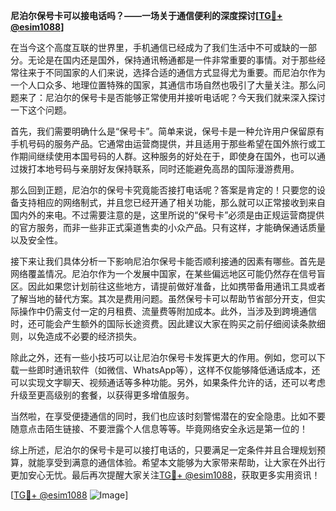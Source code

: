 **尼泊尔保号卡可以接电话吗？——一场关于通信便利的深度探讨[[TG💪+ @esim1088](https://t.me/s/esim1088)]**

在当今这个高度互联的世界里，手机通信已经成为了我们生活中不可或缺的一部分。无论是在国内还是国外，保持通讯畅通都是一件非常重要的事情。对于那些经常往来于不同国家的人们来说，选择合适的通信方式显得尤为重要。而尼泊尔作为一个人口众多、地理位置特殊的国家，其通信市场自然也吸引了大量关注。那么问题来了：尼泊尔的保号卡是否能够正常使用并接听电话呢？今天我们就来深入探讨一下这个问题。

首先，我们需要明确什么是“保号卡”。简单来说，保号卡是一种允许用户保留原有手机号码的服务产品。它通常由运营商提供，并且适用于那些希望在国外旅行或工作期间继续使用本国号码的人群。这种服务的好处在于，即使身在国外，也可以通过拨打本地号码与亲朋好友保持联系，同时还能避免高昂的国际漫游费用。

那么回到正题，尼泊尔的保号卡究竟能否接打电话呢？答案是肯定的！只要您的设备支持相应的网络制式，并且您已经开通了相关功能，那么就可以正常接收到来自国内外的来电。不过需要注意的是，这里所说的“保号卡”必须是由正规运营商提供的官方服务，而非一些非正式渠道售卖的小众产品。只有这样，才能确保通话质量以及安全性。

接下来让我们具体分析一下影响尼泊尔保号卡能否顺利接通的因素有哪些。首先是网络覆盖情况。尼泊尔作为一个发展中国家，在某些偏远地区可能仍然存在信号盲区。因此如果您计划前往这些地方，请提前做好准备，比如携带备用通讯工具或者了解当地的替代方案。其次是费用问题。虽然保号卡可以帮助节省部分开支，但实际操作中仍需支付一定的月租费、流量费等附加成本。此外，当涉及到跨境通信时，还可能会产生额外的国际长途资费。因此建议大家在购买之前仔细阅读条款细则，以免造成不必要的经济损失。

除此之外，还有一些小技巧可以让尼泊尔保号卡发挥更大的作用。例如，您可以下载一些即时通讯软件（如微信、WhatsApp等），这样不仅能够降低通话成本，还可以实现文字聊天、视频通话等多种功能。另外，如果条件允许的话，还可以考虑升级至更高级别的套餐，以获得更多增值服务。

当然啦，在享受便捷通信的同时，我们也应该时刻警惕潜在的安全隐患。比如不要随意点击陌生链接、不要泄露个人信息等等。毕竟网络安全永远是第一位的！

综上所述，尼泊尔的保号卡是可以接打电话的，只要满足一定条件并且合理规划预算，就能享受到满意的通信体验。希望本文能够为大家带来帮助，让大家在外出行更加安心无忧。最后再次提醒大家关注[TG💪+ @esim1088](https://t.me/s/esim1088)，获取更多实用资讯！

[[TG💪+ @esim1088](https://t.me/s/esim1088) ![Image](https://i.postimg.cc/4NQfJmqS/Snipaste-2025-05-13-00-14-12.png)]